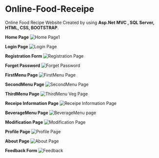 # Online-Food-Receipe
Online Food Recipe Website Created by using <b>Asp.Net MVC , SQL Server, HTML, CSS, BOOTSTRAP</b>.

<b>Home Page</b>
![Home Page1](https://user-images.githubusercontent.com/81013807/178677067-8b97e977-838a-4ac3-8718-8c5715ab63fd.png)

<b>Login Page</b>
![Login Page](https://user-images.githubusercontent.com/81013807/178677509-fd5eaa21-a5bb-4150-b140-f6f5fcdbda82.png)

<b>Registration Form</b>
![Registration Page](https://user-images.githubusercontent.com/81013807/178678349-f803540c-12f7-4987-96b5-59f678b4be0f.png)

<b>Forget Password</b>
![Forget Password](https://user-images.githubusercontent.com/81013807/178677628-f0806694-8984-4013-b6f1-31da4da5adaa.png)

<b>FirstMenu Page</b>
![FirstMenu Page](https://user-images.githubusercontent.com/81013807/178677751-72a76b13-f3a4-4565-bbe4-617fed0d300f.png)

<b>SecondMenu Page</b>
![SecondMenu Page](https://user-images.githubusercontent.com/81013807/178678463-35938064-b70d-4cc8-888c-ce84ca93a772.png)

<b>ThirdMenu Page</b>
![ThirdMenu Veg Page](https://user-images.githubusercontent.com/81013807/178678479-1f692c8f-ae6a-4026-bb83-a1f8a8f5e793.png)

<b>Receipe Information Page</b>
![Receipe Information Page](https://user-images.githubusercontent.com/81013807/178679314-bf9abf12-b300-4f25-ac4d-d8246b6ba672.png)

<b>BeverageMenu Page</b>
![BeverageMenu page](https://user-images.githubusercontent.com/81013807/178678372-d1d67dc9-760b-4c2a-8bf1-e41e7e020aa2.png)

<b>Modification Page</b>
![Modification Page](https://user-images.githubusercontent.com/81013807/178678430-b6ad3515-de8f-464d-8bd1-de968443bc87.png)

<b>Profile Page</b>
![Profile Page](https://user-images.githubusercontent.com/81013807/178677571-7b90d71a-6f89-4618-ac23-76448ed024ca.png)

<b>About Page</b>
![About Page](https://user-images.githubusercontent.com/81013807/178678525-78617486-80c3-47c9-bf92-a66a86823ec9.png)

<b>Feedback Form</b>
![Feedback ](https://user-images.githubusercontent.com/81013807/178678599-39308248-2891-4168-8106-68ad7e313655.png)
